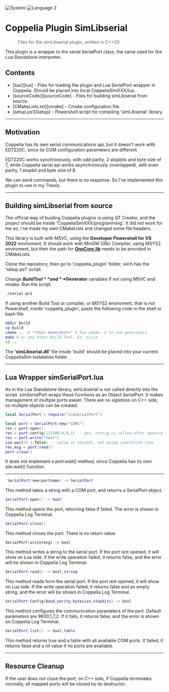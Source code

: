 ![System]
![Language 2]

# Coppelia Plugin SimLibserial

> Files for the simLibserial plugin, written in C++20.

This plugin is a wrapper to the serial SerialPort class, the same used for the Lua Standalone interpreter.

## Contents

- [lua/][lua] - Files for loading the plugin and Lua SerialPort wrapper in Coppelia. Should be placed into local CoppeliaSimXXX/lua.
- [sourceCode/][sourceCode] - Files for building simLibserial from source.
- [CMakeLists.txt][cmake] - Cmake configuration file.
- [setup.ps1][setup] - Powershell script for compiling 'simLibserial' library.

---
## Motivation 

Coppelia has its own serial communications api, but it doesn't work with ED7220C, since its COM configuration parameters are different. 

ED7220C works synchronously, with odd parity, 2 stopbits and byte size of 7, while Coppelia serial api works asynchronously (overlapped), with even parity, 1 stopbit and byte size of 8.

We can send commands, but there is no response. So I've implemented this plugin to use in my Thesis.

---

## Building simLibserial from source

The official way of buiding Coppelia plugins is using QT Creator, and the project should be inside 'CoppeliaSimXXX/programming'. It did not work for me so, i've made my own CMakeLists and changed some file headers. 

This library is built with MSVC, using the **Developer Powershell for VS 2022** enviroment. It should work with MinGW GNU Compiler, using MSYS2 enviroment, but then the path for [**OneCore.lib**][OneCore] needs to be provided in CMakeLists.

Clone the repository, then go to 'coppelia_plugin' folder, wich has the 'setup.ps1' script. 

Change **$BuildTool** and **$Generator** variables if not using MSVC and nmake. Run the script.

````bash
./serial.ps1
````
If using another Build Tool or compiler, or MSYS2 enviroment, that is not Powershell, inside 'coppelia_plugin', paste the following code in the shell or bash file:

````bash
mkdir build
cp build
cmake .. -G "<Your Generator>" # Run cmake -G to see generators
make # or any other Build Tool, Ex: ninja
cd ..
````
The **'simLibserial.dll'** file inside 'build' should be placed into your current CoppeliaSim instalation folder.

---

## Lua Wrapper simSerialPort.lua

As in the Lua Standalone library, simLibserial is not called directly into the script. simSerialPort wraps these
functions as an Object SerialPort. It makes management of multiple ports easier. There are no sigletons on C++ side,
so multiple objects can be created.

````lua
local SerialPort = require("simSerialPort")

local port = SerialPort:new("COM1")
res = port:open()
res = port:config(115200,0,8,1) -- yes, config is called after opening the port.
res = port:write("text")
sim.wait(0.1,false) -- value in seconds, not using simulation time
res,msg = port:read()
port:close()
````

It does not implement a port:wait() method, since Coppelia has its own sim.wait() function.

---

````lua
 SerialPort:new(portname) -> SerialPort
````
This method takes a string with a COM port, and returns a SerialPort object.

````lua
SerialPort:open() -> bool
````
This method opens the port, returning false if failed. The error is shown in Coppelia Log Terminal.

````lua
SerialPort:close()
````
This method closes the port. There is no return value
````
SerialPort:write(msg) -> bool 
````
This method writes a string to the serial port. If the port isnt opened, it will show on Lua side. If the write operation failed, it returns false, and the error will be shown in Coppelia Log Terminal.

````lua
SerialPort:read() -> bool,string
````
This method reads form the serial port. If the port isnt opened, it will show on Lua side. If the write operation failed, it returns false and an empty string, and the error will be shown in Coppelia Log Terminal.

````lua
SerialPort:Config(baud,parity,bytesize,stopbits) -> bool
````

This method configures the communication parameters of the port. Default parameters are 9600,1,7,2. If it fails, it returns false, and the error is shown on Coppelia Log Terminal.

````lua
SerialPort.list() -> bool,table
````

This method returns true and a table with all available COM ports. If failed, it returns false and a nil value if no ports are available.

---

## Resource Cleanup

If the user does not close the port, on C++ side, if Coppelia terminates normally, all mapped ports will be closed by its destructor.






[System]: <https://img.shields.io/badge/System-windows-A100FF?style=for-the-badge&logo=windows>

[Language 1]: <https://img.shields.io/badge/Language-lua 5.4-2C2D72?style=for-the-badge&logo=lua>

[Language 2]: <https://img.shields.io/badge/Language-C++20-00599C?style=for-the-badge&logo=cplusplus>

[OneCore]:https://github.com/mateusns12/ED7220C_SIMULATOR/blob/master/libraries/OneCore.Lib

[libraries]:https://github.com/mateusns12/ED7220C_SIMULATOR/tree/master/libraries